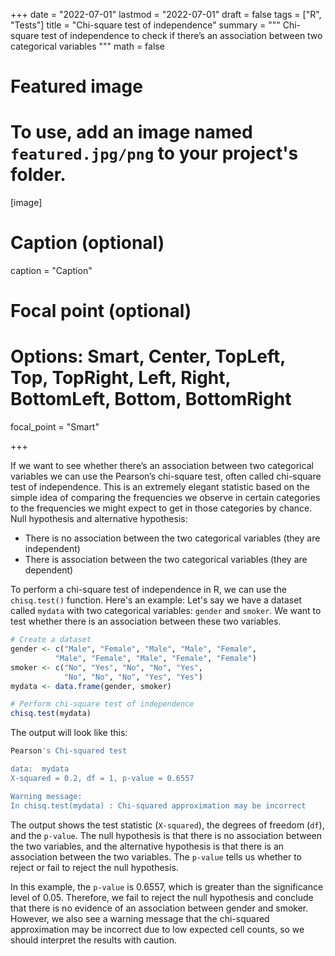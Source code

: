 +++
date = "2022-07-01"
lastmod = "2022-07-01"
draft = false
tags = ["R", "Tests"]
title = "Chi-square test of independence"
summary = """
Chi-square test of independence to check if there’s an association between two categorical variables
"""
math = false

# Featured image
# To use, add an image named `featured.jpg/png` to your project's folder. 
[image]
  # Caption (optional)
  caption = "Caption"
  
  # Focal point (optional)
  # Options: Smart, Center, TopLeft, Top, TopRight, Left, Right, BottomLeft, Bottom, BottomRight
  focal_point = "Smart"

+++

If we want to see whether there’s an association between two categorical variables we can use the Pearson’s chi-square test, often called chi-square test of independence. This is an extremely elegant statistic based on the simple idea of comparing the frequencies we observe in certain categories to the frequencies we might expect to get in those categories by chance.
Null hypothesis and alternative hypothesis:
 - There is no association between the two categorical variables (they are independent)
 - There is association between the two categorical variables (they are dependent)


To perform a chi-square test of independence in R, we can use the `chisq.test()` function. Here's an example:
Let's say we have a dataset called `mydata` with two categorical variables: `gender` and `smoker`. We want to test whether there is an association between these two variables.

```r
# Create a dataset
gender <- c("Male", "Female", "Male", "Male", "Female",
          "Male", "Female", "Male", "Female", "Female")
smoker <- c("No", "Yes", "No", "No", "Yes",
            "No", "No", "No", "Yes", "Yes")
mydata <- data.frame(gender, smoker)

# Perform chi-square test of independence
chisq.test(mydata)
```

The output will look like this:

```r
Pearson's Chi-squared test

data:  mydata
X-squared = 0.2, df = 1, p-value = 0.6557

Warning message:
In chisq.test(mydata) : Chi-squared approximation may be incorrect
```

The output shows the test statistic (`X-squared`), the degrees of freedom (`df`), and the `p-value`. The null hypothesis is that there is no association between the two variables, and the alternative hypothesis is that there is an association between the two variables. The `p-value` tells us whether to reject or fail to reject the null hypothesis.

In this example, the `p-value` is 0.6557, which is greater than the significance level of 0.05. Therefore, we fail to reject the null hypothesis and conclude that there is no evidence of an association between gender and smoker. However, we also see a warning message that the chi-squared approximation may be incorrect due to low expected cell counts, so we should interpret the results with caution.
